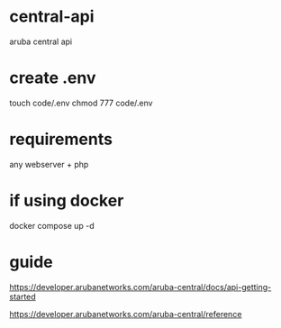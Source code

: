 # central-api
aruba central api


# create .env
touch code/.env
chmod 777 code/.env


# requirements
any webserver + php


# if using docker
docker compose up -d


# guide
https://developer.arubanetworks.com/aruba-central/docs/api-getting-started

https://developer.arubanetworks.com/aruba-central/reference